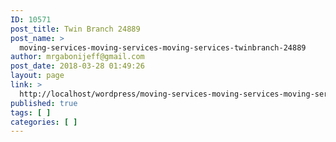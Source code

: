 ```yaml
---
ID: 10571
post_title: Twin Branch 24889
post_name: >
  moving-services-moving-services-moving-services-twinbranch-24889
author: mrgabonijeff@gmail.com
post_date: 2018-03-28 01:49:26
layout: page
link: >
  http://localhost/wordpress/moving-services-moving-services-moving-services-twinbranch-24889/
published: true
tags: [ ]
categories: [ ]
---
```

